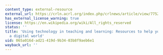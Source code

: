 ```yaml
---
content_type: external-resource
external_url: https://crln.acrl.org/index.php/crlnews/article/view/7752/7752
has_external_license_warning: true
license: https://en.wikipedia.org/wiki/All_rights_reserved
status: ''
title: 'Using technology in teaching and learning: Resources to help you navigate
  a digital world'
uid: 065a016d-ad21-419d-9b34-03b8f9aeb6e1
wayback_url: ''
---
```

